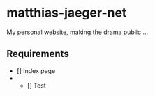 # matthias-jaeger-net
My personal website, making the drama public ...

## Requirements 
- [] Index page 
- - [] Test
